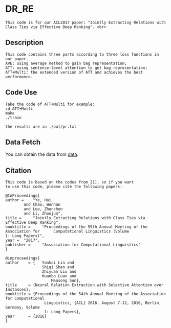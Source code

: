 DR_RE
=====
	This code is for our ACL2017 paper: "Jointly Extracting Relations with Class Ties via Effective Deep Ranking". <br>

Description
-------
	This code contains three parts according to three loss functions in our paper.
	AVE: using average method to gain bag representation; 
	ATT: using sentence-level attention to get bag representation; 
	ATT+Multi: the extended version of ATT and achieves the best performance. 

Code Use
---------
	Take the code of ATT+Multi for example: 
	cd ATT+Multi 
	make 
	./train 

	the results are in ./out/pr.txt

Data Fetch
------
You can obtain the data from [data](https://drive.google.com/open?id=0B8KyXw_n5ZQROUd4SngwcVFEYVU). 

Citation
----
	This code is based on the codes from [1], so if you want 
	to use this code, please cite the following papers:
	
	@InProceedings{
  	author = 	"Ye, Hai 
			and Chao, Wenhan
			and Luo, Zhunchen
			and Li, Zhoujun",
  	title = 	"Jointly Extracting Relations with Class Ties via Effective Deep Ranking",
  	booktitle = 	"Proceedings of the 55th Annual Meeting of the Association for      Computational Linguistics (Volume                         1: Long Papers)",
  	year = 	"2017",
  	publisher = 	"Association for Computational Linguistics"
	}
	
	@inproceedings{
  	author    = {	Yankai Lin and
        	        Shiqi Shen and
        	       	Zhiyuan Liu and
               		Huanbo Luan and
            	        Maosong Sun},
 	title     = {Neural Relation Extraction with Selective Attention over Instances},
  	booktitle = {Proceedings of the 54th Annual Meeting of the Association for Computational
                     Linguistics, {ACL} 2016, August 7-12, 2016, Berlin, Germany, Volume
                     1: Long Papers},
  	year      = {2016}
	}


